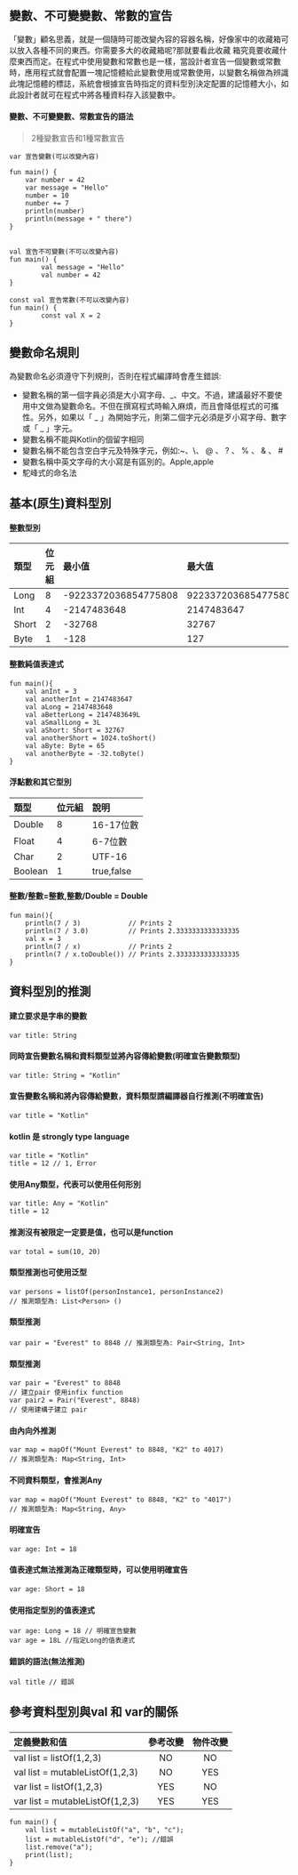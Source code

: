 ## 變數、不可變變數、常數的宣告
「變數」顧名思義，就是一個隨時可能改變內容的容器名稱，好像家中的收藏箱可以放入各種不同的東西。你需要多大的收藏箱呢?那就要看此收藏
箱究竟要收藏什麼東西而定。在程式中使用變數和常數也是一樣，當設計者宣告一個變數或常數時，應用程式就會配置一塊記憶體給此變數使用或常數使用，以變數名稱做為辨識此塊記憶體的標誌，系統會根據宣告時指定的資料型別決定配置的記憶體大小，如此設計者就可在程式中將各種資料存入該變數中。

#### 變數、不可變變數、常數宣告的語法
> 2種變數宣告和1種常數宣告

```
var 宣告變數(可以改變內容)

fun main() {
	var number = 42
	var message = "Hello"
	number = 10
	number += 7
	println(number)
	println(message + " there")
}


val 宣告不可變數(不可以改變內容)
fun main() {
        val message = "Hello"
        val number = 42
}

const val 宣告常數(不可以改變內容)
fun main() {
        const val X = 2
}

```
## 變數命名規則
為變數命名必須遵守下列規則，否則在程式編譯時會產生錯誤:  
* 變數名稱的第一個字員必須是大小寫字母、_、中文。不過，建議最好不要使用中文做為變數命名。不但在撰寫程式時輸入麻煩，而且會降低程式的可攜性。另外，如果以「 _ 」為開始字元，則第二個字元必須是歹小寫字母、數字或「 _  」字元。  
*  變數名稱不能與Kotlin的個留字相同  
*  變數名稱不能包含空白字元及特殊字元，例如:~、\、 @ 、 ? 、 % 、 & 、 #
*  變數名稱中英文字母的大小寫是有區別的。Apple,apple
*  駝峰式的命名法

## 基本(原生)資料型別

#### 整數型別
| 類型 | 位元組 | 最小值 | 最大值 |
|:----|:------|:------|:------|
| Long | 8 | -9223372036854775808 | 9223372036854775807 |
| Int | 4 | -2147483648 | 2147483647 |
| Short | 2 | -32768 | 32767 |
| Byte | 1 | -128 | 127 |

#### 整數純值表達式
```
fun main(){
	val anInt = 3
	val anotherInt = 2147483647
	val aLong = 2147483648
	val aBetterLong = 2147483649L
	val aSmallLong = 3L
	val aShort: Short = 32767
	val anotherShort = 1024.toShort()
	val aByte: Byte = 65
	val anotherByte = -32.toByte()
}
```

#### 浮點數和其它型別
| 類型 | 位元組 | 說明 |
|:----|:------|:--------------|
| Double | 8 | 16-17位數 |
| Float | 4 | 6-7位數 |
| Char | 2 | UTF-16 |
| Boolean | 1 | true,false |


#### 整數/整數=整數,整數/Double = Double
```
fun main(){
	println(7 / 3)            // Prints 2
	println(7 / 3.0)          // Prints 2.3333333333333335
	val x = 3
	println(7 / x)            // Prints 2
	println(7 / x.toDouble()) // Prints 2.3333333333333335
}
```






## 資料型別的推測


#### 建立要求是字串的變數
	var title: String
	
#### 同時宣告變數名稱和資料類型並將內容傳給變數(明確宣告變數類型)
	var title: String = "Kotlin"

#### 宣告變數名稱和將內容傳給變數，資料類型請編譯器自行推測(不明確宣告)
	var title = "Kotlin"

#### kotlin 是 strongly type language
	var title = "Kotlin"
	title = 12 // 1, Error


#### 使用Any類型，代表可以使用任何形別

	var title: Any = "Kotlin"
	title = 12

#### 推測沒有被限定一定要是值，也可以是function
	var total = sum(10, 20)
	
#### 類型推測也可使用泛型
	var persons = listOf(personInstance1, personInstance2)
	// 推測類型為: List<Person> ()

#### 類型推測
	var pair = "Everest" to 8848 // 推測類型為: Pair<String, Int>
	
#### 類型推測
	var pair = "Everest" to 8848
	// 建立pair 使用infix function
	var pair2 = Pair("Everest", 8848)
	// 使用建構子建立 pair

#### 由內向外推測
	var map = mapOf("Mount Everest" to 8848, "K2" to 4017)
	// 推測類型為: Map<String, Int>

#### 不同資料類型，會推測Any
	var map = mapOf("Mount Everest" to 8848, "K2" to "4017")
	// 推測類型為: Map<String, Any>

#### 明確宣告
	var age: Int = 18

#### 值表達式無法推測為正確類型時，可以使用明確宣告
	var age: Short = 18

#### 使用指定型別的值表達式
	var age: Long = 18 // 明確宣告變數
	var age = 18L //指定Long的值表達式
	
#### 錯誤的語法(無法推測)
	val title // 錯誤





## 參考資料型別與val 和 var的關係

###
| 定義變數和值                   | 參考改變          | 物件改變       |
|:-------------                |:---------------:|:-------------:|
| val list = listOf(1,2,3)          | NO              |  NO           |
| val list = mutableListOf(1,2,3)   | NO              |  YES          |
| var list = listOf(1,2,3)          | YES             |  NO           |
| var list = mutableListOf(1,2,3)   | YES             |  YES          |


```
fun main() {
    val list = mutableListOf("a", "b", "c");
    list = mutableListOf("d", "e"); //錯誤
    list.remove("a");
    print(list);
}
```
